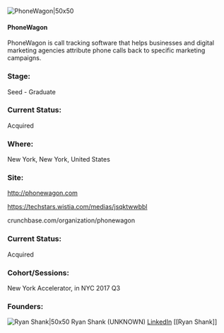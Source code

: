 

![PhoneWagon|50x50](https://apimg.techstars.com/connect/images/image_files/59cd10c59c66a940a500009a/original/Phonewagon.png)

#### PhoneWagon
PhoneWagon is call tracking software that helps businesses and digital marketing agencies attribute phone calls back to specific marketing campaigns.

### Stage: 
Seed - Graduate 

### Current Status: 
Acquired

### Where:
New York, New York, United States

### Site:
http://phonewagon.com

https://techstars.wistia.com/medias/jsqktwwbbl

crunchbase.com/organization/phonewagon

### Current Status: 
Acquired

### Cohort/Sessions: 
New York Accelerator, in NYC 2017 Q3

### Founders: 

![Ryan Shank|50x50](https://apimg.techstars.com/connect/images/image_files/59cabea4c9aec7533d000005/original/AAEAAQAAAAAAAA3NAAAAJDNjMjQ3MGQ5LTVjNWQtNGY3Ny04NDMzLTE2MmYxNmIyMDE3NQ.jpg) Ryan Shank (UNKNOWN) [LinkedIn](https://linkedin.com/in/ryan-shank-94508328) [[Ryan Shank]]


